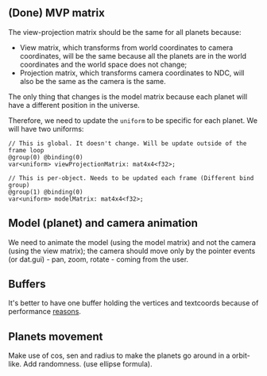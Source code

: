 ## (Done) MVP matrix

The view-projection matrix should be the same for all planets because:

- View matrix, which transforms from world coordinates to camera coordinates, will be the same because all the planets are in the world coordinates and the world space does not change;
- Projection matrix, which transforms camera coordinates to NDC, will also be the same as the camera is the same.

The only thing that changes is the model matrix because each planet will have a different position in the universe.

Therefore, we need to update the `uniform` to be specific for each planet. We will have two uniforms:

```wgsl
// This is global. It doesn't change. Will be update outside of the frame loop
@group(0) @binding(0)
var<uniform> viewProjectionMatrix: mat4x4<f32>;

// This is per-object. Needs to be updated each frame (Different bind group)
@group(1) @binding(0)
var<uniform> modelMatrix: mat4x4<f32>;
```

## Model (planet) and camera animation

We need to animate the model (using the model matrix) and not the camera (using the view matrix); the camera should move only by the pointer events (or dat.gui) - pan, zoom, rotate - coming from the user.

## Buffers

It's better to have one buffer holding the vertices and textcoords because of performance [reasons](https://webgpufundamentals.org/webgpu/lessons/webgpu-optimization.html#a-pack-verts).

## Planets movement

Make use of cos, sen and radius to make the planets go around in a orbit-like. Add randomness. (use ellipse formula).


